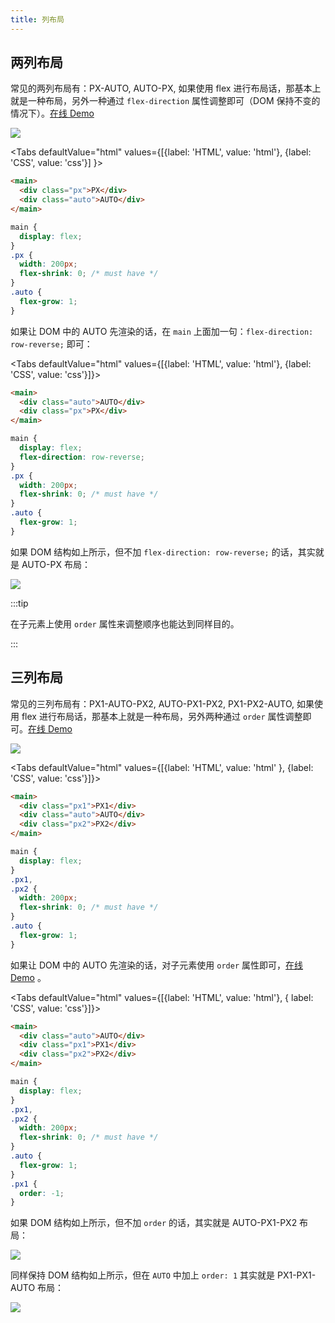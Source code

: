 ```yaml
---
title: 列布局
---
```


## 两列布局

常见的两列布局有：PX-AUTO, AUTO-PX, 如果使用 flex 进行布局话，那基本上就是一种布局，另外一种通过 `flex-direction` 属性调整即可（DOM 保持不变的情况下）。[在线 Demo](https://codepen.io/muwenzi/pen/WqywJr)

<img src='https://cosmos-x.oss-cn-hangzhou.aliyuncs.com/NGgZLD.jpg'/>

<Tabs defaultValue="html" values={[{label: 'HTML', value: 'html'}, {label: 'CSS', value: 'css'}] }>

<TabItem value="html">

```html
<main>
  <div class="px">PX</div>
  <div class="auto">AUTO</div>
</main>
```

</TabItem>
<TabItem value="css">

```css
main {
  display: flex;
}
.px {
  width: 200px;
  flex-shrink: 0; /* must have */
}
.auto {
  flex-grow: 1;
}
```

</TabItem>
</Tabs>

如果让 DOM 中的 AUTO 先渲染的话，在 `main` 上面加一句：`flex-direction: row-reverse;` 即可：

<Tabs defaultValue="html" values={[{label: 'HTML', value: 'html'}, {label: 'CSS', value: 'css'}]}>

<TabItem value="html">

```html
<main>
  <div class="auto">AUTO</div>
  <div class="px">PX</div>
</main>
```

</TabItem>
<TabItem value="css">

```css
main {
  display: flex;
  flex-direction: row-reverse;
}
.px {
  width: 200px;
  flex-shrink: 0; /* must have */
}
.auto {
  flex-grow: 1;
}
```

</TabItem>
</Tabs>

如果 DOM 结构如上所示，但不加 `flex-direction: row-reverse;` 的话，其实就是 AUTO-PX 布局：

<img src='https://cosmos-x.oss-cn-hangzhou.aliyuncs.com/83imG8.jpg'/>

:::tip

在子元素上使用 `order` 属性来调整顺序也能达到同样目的。

:::

## 三列布局

常见的三列布局有：PX1-AUTO-PX2, AUTO-PX1-PX2, PX1-PX2-AUTO, 如果使用 flex 进行布局话，那基本上就是一种布局，另外两种通过 `order` 属性调整即可。[在线 Demo](https://codepen.io/muwenzi/pen/xozVoa)

<img src='https://cosmos-x.oss-cn-hangzhou.aliyuncs.com/ema3ul.jpg'/>

<Tabs defaultValue="html" values={[{label: 'HTML', value: 'html' }, {label: 'CSS', value: 'css'}]}>

<TabItem value="html">

```html
<main>
  <div class="px1">PX1</div>
  <div class="auto">AUTO</div>
  <div class="px2">PX2</div>
</main>
```

</TabItem>
<TabItem value="css">

```css
main {
  display: flex;
}
.px1,
.px2 {
  width: 200px;
  flex-shrink: 0; /* must have */
}
.auto {
  flex-grow: 1;
}
```

</TabItem>
</Tabs>

如果让 DOM 中的 AUTO 先渲染的话，对子元素使用 `order` 属性即可，[在线 Demo](https://codepen.io/muwenzi/pen/BgVzyK) 。

<Tabs defaultValue="html" values={[{label: 'HTML', value: 'html'}, { label: 'CSS', value: 'css'}]}>

<TabItem value="html">

```html
<main>
  <div class="auto">AUTO</div>
  <div class="px1">PX1</div>
  <div class="px2">PX2</div>
</main>
```

</TabItem>
<TabItem value="css">

```css
main {
  display: flex;
}
.px1,
.px2 {
  width: 200px;
  flex-shrink: 0; /* must have */
}
.auto {
  flex-grow: 1;
}
.px1 {
  order: -1;
}
```

</TabItem>
</Tabs>

如果 DOM 结构如上所示，但不加 `order` 的话，其实就是 AUTO-PX1-PX2 布局：

<img src='https://cosmos-x.oss-cn-hangzhou.aliyuncs.com/dltsZx.jpg'/>

同样保持 DOM 结构如上所示，但在 `AUTO` 中加上 `order: 1` 其实就是 PX1-PX1-AUTO 布局：

<img src='https://cosmos-x.oss-cn-hangzhou.aliyuncs.com/H8SZ3y.jpg'/>
